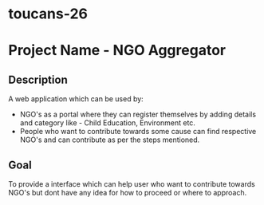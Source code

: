 # toucans-26

# Project Name - NGO Aggregator

## Description
A web application which can be used by:

* NGO's as a portal where they can register themselves by adding details and category like - Child Education, Environment etc.
* People who want to contribute towards some cause can find respective NGO's and can contribute as per the steps mentioned.

## Goal
To provide a interface which can help user who want to contribute towards NGO's but dont have any idea for how to proceed or where to approach.